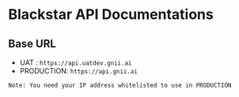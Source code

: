 # Blackstar API Documentations

## Base URL

- UAT : `https://api.uatdev.gnii.ai`
- PRODUCTION: `https://api.gnii.ai`

`Note: You need your IP address whitelisted to use in PRODUCTION`
